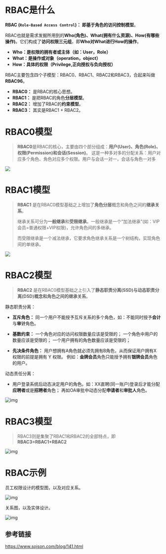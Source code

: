 # RBAC是什么

**RBAC (`Role-Based Access Control`)： **即基于角色的**访问控制模型**。

RBAC也就是需求发掘所用到的**Who(角色)、What(拥有什么资源)、How(有哪些操作)**。它们构成了**访问权限三元组**，即**Who对What进行How的操作**。

-   **Who：是权限的拥有者或主体（如：User，Role）**
-   **What：是操作或对象（operation，object）**
-   **How：具体的权限（Privilege,正向授权与负向授权）**



RBAC主要包含四个子模型：RBAC0、RBAC1、RBAC2和RBAC3，合起来叫做**RBAC96**。

-   **RBAC0：** 是RBAC的核心思想。
-   **RBAC1：** 是把RBAC的角色**分层模型**。
-   **RBAC2：** 增加了RBAC的**约束模型**。
-   **RBAC3：** 其实是RBAC1 + RBAC2。



# RBAC0模型

>    **RBAC0**是RBAC的核心，主要由四个部分组成：**用户(User)、角色(Role)、权限(Permission)和会话(Session)**。
>    这是一种多对多的分配关系：用户对应多个角色、角色对应多个权限。用户与会话一对一，会话与角色一对多

![](https://raw.githubusercontent.com/hollson/pm/62692ff5cadca5743d1c87eaf680656a993ccd4e/RBAC/rbac0.svg)

# RBAC1模型

>   **RBAC1** 是在RBAC0模型基础之上增加了**角色分层**概念和角色之间的**继承关系**。  
>
>   继承关系可分为**一般继承**和**受限继承**。一般继承是一个“加法继承"(如：VIP会员=普通权限+VIP权限)，允许角色间的多继承。
>
>   而受限继承是一个减法继承，它要求角色继承关系是一个树结构，实现角色间的单继承。



![](https://raw.githubusercontent.com/hollson/pm/62692ff5cadca5743d1c87eaf680656a993ccd4e/RBAC/rbac1.svg)







# RBAC2模型

>   **RBAC2** 是在RBAC0模型基础之上引入了**静态职责分离(SSD)**与**动态职责分离(DSD)**概念和角色之间的**继承关系**。



静态职责分离：

-   **互斥角色：** 同一个用户不能授予互斥关系的多个角色，如：不能同时授予**会计**与**审计**角色。

- **基数约束：**
    一个角色对应的访问权限数量应该是受限的；
    一个角色中用户的数量应该是受限的；
    一个用户拥有的角色数量应该是受限的；
    
- **先决条件角色：** 用户想拥有A角色就必须先拥有B角色，从而保证用户拥有X权限的前提是拥有 Y 权限。
    例如：**金牌会员**角色只能授予拥有**银牌会员**角色的用户。
    
    
    

动态责任分离：

-   用户登录系统后动态决定用户的角色。如：XX直聘(同一账户)登录后才能分配**应聘者**或是**招聘者**角色；
再如OA审批中动态分配**申请者**和**审批人**角色。





![img](https://raw.githubusercontent.com/hollson/pm/62692ff5cadca5743d1c87eaf680656a993ccd4e/RBAC/rbac2.svg)

# RBAC3模型

>    RBAC3则是集聚了RBAC1和RBAC2的全部特点，即 **RBAC3=RBAC1+RBAC2** 

![img](https://raw.githubusercontent.com/hollson/pm/62692ff5cadca5743d1c87eaf680656a993ccd4e/RBAC/rbac3.svg)

# RBAC示例

员工权限设计的模型图，以及对应关系。

![img](https://raw.githubusercontent.com/hollson/pm/62692ff5cadca5743d1c87eaf680656a993ccd4e/RBAC/rbac_eg1.svg)

关系图，以及实体设计。

![img](https://raw.githubusercontent.com/hollson/pm/62692ff5cadca5743d1c87eaf680656a993ccd4e/RBAC/rbac_eg2.svg)



## 参考链接

https://www.sojson.com/blog/141.html


